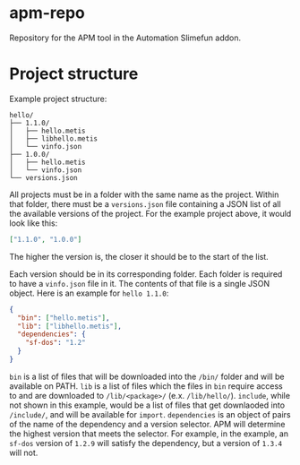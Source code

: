 # apm-repo
Repository for the APM tool in the Automation Slimefun addon.

# Project structure

Example project structure:
```
hello/
├── 1.1.0/
│   ├── hello.metis
│   ├── libhello.metis
│   └── vinfo.json
├── 1.0.0/
│   ├── hello.metis
│   └── vinfo.json
└── versions.json
```

All projects must be in a folder with the same name as the project. Within that folder, there must be a `versions.json` file 
containing a JSON list of all the available versions of the project. For the example project above, it would look like this:
```json
["1.1.0", "1.0.0"]
```
The higher the version is, the closer it should be to the start of the list.

Each version should be in its corresponding folder. Each folder is required to have a `vinfo.json` file in it. The contents of
that file is a single JSON object. Here is an example for `hello 1.1.0`:
```json
{
  "bin": ["hello.metis"],
  "lib": ["libhello.metis"],
  "dependencies": {
    "sf-dos": "1.2"
  }
}
```
`bin` is a list of files that will be downloaded into the `/bin/` folder and will be available on PATH. `lib` is a list of files 
which the files in `bin` require access to and are downloaded to `/lib/<package>/` (e.x. `/lib/hello/`). `include`, while not 
shown in this example, would be a list of files that get downlaoded into `/include/`, and will be available for `import`.
`dependencies` is an object of pairs of the name of the dependency and a version selector. APM will determine the highest version
that meets the selector. For example, in the example, an `sf-dos` version of `1.2.9` will satisfy the dependency, but a version of
`1.3.4` will not.
